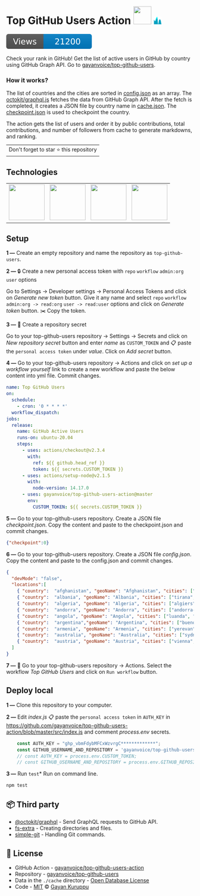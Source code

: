 # Top GitHub Users Action <img src="https://github.githubassets.com/images/modules/site/features/actions-icon-actions.svg" height=48 width=48 /> [<img alt="Image of my-profile-views-counter" src="https://github.com/gayanvoice/my-profile-views-counter/blob/master/graph/373376349/small/week.png" height="20">](https://github.com/gayanvoice/my-profile-views-counter/blob/master/readme/373376349/week.md)
[![Image of my-profile-views-counter](https://github.com/gayanvoice/my-profile-views-counter/blob/master/svg/373376349/badge.svg)](https://github.com/gayanvoice/my-profile-views-counter/blob/master/readme/373376349/week.md)

Check your rank in GitHub! Get the list of active users in GitHub by country using GitHub Graph API. Go to [gayanvoice/top-github-users](https://github.com/gayanvoice/top-github-users).

### How it works?
The list of countries and the cities are sorted in [config.json](https://github.com/gayanvoice/top-github-users/blob/main/config.json) as an array. The [octokit/graphql.js](https://www.npmjs.com/package/@octokit/graphql) fetches the data from GitHub Graph API. After the fetch is completed, it creates a JSON file by country name in [cache.json](https://github.com/gayanvoice/top-github-users/tree/main/cache). The [checkpoint.json](https://github.com/gayanvoice/top-github-users/blob/main/checkpoint.json) is used to checkpoint the country.

The action gets the list of users and order it by public contributions, total contributions, and number of followers from cache to generate markdowns, and ranking.

<table>
	<tr>
		<td>
			Don't forget to star ⭐ this repository
		</td>
	</tr>
</table>

## Technologies

<table>
	<tr>
		<td>
			<a href="https://www.w3schools.com/js/">
				<img src="https://upload.wikimedia.org/wikipedia/commons/9/99/Unofficial_JavaScript_logo_2.svg" height=96 width=96 />
			</a>
		</td>
		<td>
			<a href="https://github.com/features/actions">
				<img src="https://github.githubassets.com/images/modules/site/features/actions-icon-actions.svg" height=96 width=96 />
			</a>
		</td>
		<td>
			<a href="https://nodejs.org/en/">
				<img src="https://nodejs.org/static/images/logos/nodejs-new-pantone-white.svg" height=96 width=96 />
			</a>
		</td>
		<td>
			<a href="https://docs.github.com/en/graphql">
				<img src="https://upload.wikimedia.org/wikipedia/commons/1/17/GraphQL_Logo.svg" height=96 width=96 />
			</a>
		</td>
	</tr>
</table>

## Setup

**1 —** Create an empty repository and name the repository as `top-github-users`.

**2 —** 🔒 Create a new personal access token with `repo` `workflow` `admin:org` `user` options

Go to Settings -> Developer settings -> Personal Access Tokens and click on *Generate new token* button. Give it any name and select `repo` `workflow` `admin:org -> read:org` `user -> read:user` options and click on *Generate token* button. ✂️ Copy the token.

**3 —** 🔑 Create a repository secret

Go to your top-github-users repository -> Settings -> Secrets and click on *New repository secret* button and enter *name* as `CUSTOM_TOKEN` and 📋 paste the `personal access token` under *value*. Click on *Add secret* button.

**4 —** Go to your top-github-users repository -> Actions and click on *set up a workflow yourself* link to create a new workflow and paste the below content into yml file. Commit changes.

```yml
name: Top GitHub Users
on:
  schedule:
    - cron: '0 * * * *'
  workflow_dispatch:
jobs:
  release:
    name: GitHub Active Users
    runs-on: ubuntu-20.04
    steps:
      - uses: actions/checkout@v2.3.4
        with:
          ref: ${{ github.head_ref }}
          token: ${{ secrets.CUSTOM_TOKEN }}
      - uses: actions/setup-node@v2.1.5
        with:
          node-version: 14.17.0
      - uses: gayanvoice/top-github-users-action@master
        env:
          CUSTOM_TOKEN: ${{ secrets.CUSTOM_TOKEN }}

```
**5 —** Go to your top-github-users repository. Create a JSON file *checkpoint.json*. Copy the content and paste to the checkpoint.json and commit changes.

```json
{"checkpoint":0}
```
**6 —** Go to your top-github-users repository. Create a JSON file *config.json*. Copy the content and paste to the config.json and commit changes.

```json
{
  "devMode": "false",
  "locations":[
    { "country":  "afghanistan", "geoName": "Afghanistan", "cities": ["kabul", "kandahar", "herat", "Kunduz", "lashkargah", "ghazni", "khost", "zaranj"], "imageUrl": "https://upload.wikimedia.org/wikipedia/commons/9/9a/Flag_of_Afghanistan.svg" },
    { "country":  "albania", "geoName": "Albania", "cities": ["tirana", "durrës", "vlorë", "elbasan", "shkodër", "kamëz", "fier", "korçë"], "imageUrl": "https://upload.wikimedia.org/wikipedia/commons/3/36/Flag_of_Albania.svg" },
    { "country":  "algeria", "geoName": "Algeria", "cities": ["algiers", "oran", "constantine", "batna", "djelfa", "sétif", "annaba", "sidibelabbès", "biskra", "tiaret"], "imageUrl": "https://upload.wikimedia.org/wikipedia/commons/7/77/Flag_of_Algeria.svg" },
    { "country":  "andorra", "geoName": "Andorra", "cities": ["andorra-la-vella", "santa-coloma", "la-margineda", "engolasters"], "imageUrl": "https://upload.wikimedia.org/wikipedia/commons/1/19/Flag_of_Andorra.svg" },
    { "country":  "angola", "geoName": "Angola", "cities": ["luanda", "cabinda ", "huambo", "lubango ", "kuito", "malanje ", "lobito", "benguela"], "imageUrl": "https://upload.wikimedia.org/wikipedia/commons/9/9d/Flag_of_Angola.svg" },
    { "country":  "argentina","geoName": "Argentina", "cities": ["buenos-aires", "cordoba", "rosario", "la-plata", "tucumán", "mar-del-plata", "salta", "santa-fe"], "imageUrl": "https://upload.wikimedia.org/wikipedia/commons/1/1a/Flag_of_Argentina.svg" },
    { "country":  "armenia", "geoName": "Armenia", "cities": ["yerevan", "gyumri", "vanadzor", "vagharshapat", "abovyan "], "imageUrl": "https://upload.wikimedia.org/wikipedia/commons/2/2f/Flag_of_Armenia.svg" },
    { "country":  "australia", "geoName": "Australia", "cities": ["sydney", "melbourne", "perth", "adelaide", "brisbane", "canberra", "hobart", "gold-coast", "darwin"], "imageUrl": "https://upload.wikimedia.org/wikipedia/commons/8/88/Flag_of_Australia_%28converted%29.svg" },
    { "country":  "austria", "geoName": "Austria", "cities": ["vienna", "salzburg", "innsbruck", "linz", "graz", "klagenfurt", "bregenz", "villach"], "imageUrl": "https://upload.wikimedia.org/wikipedia/commons/4/41/Flag_of_Austria.svg" }
  ]
}
```
**7 —** 📄 Go to your top-github-users repository -> Actions. Select the workflow *Top GitHub Users* and click on `Run workflow` button.

## Deploy local
**1 —** Clone this repository to your computer.

**2 —** Edit *index.js*
📋 paste the `personal access token` in `AUTH_KEY` in https://github.com/gayanvoice/top-github-users-action/blob/master/src/index.js and comment *process.env* secrets.
```javascript
    const AUTH_KEY = "ghp_vbmFdybMFCxWzvrgC*************";
    const GITHUB_USERNAME_AND_REPOSITORY = 'gayanvoice/top-github-users';
    // const AUTH_KEY = process.env.CUSTOM_TOKEN;
    // const GITHUB_USERNAME_AND_REPOSITORY = process.env.GITHUB_REPOSITORY;
```
**3 —** Run `test`*
Run on command line.
```shell
npm test
```
## 📦 Third party
- [@octokit/graphql](https://www.npmjs.com/package/@octokit/graphql) - Send GraphQL requests to GitHub API.
- [fs-extra](https://www.npmjs.com/package/fs-extra) - Creating directories and files.
- [simple-git](https://www.npmjs.com/package/simple-git) - Handling Git commands.
## 📄 License
- GitHub Action - [gayanvoice/top-github-users-action](https://github.com/gayanvoice/top-github-users-action)
- Repository - [gayanvoice/top-github-users](https://github.com/gayanvoice/top-github-users)
- Data in the `./cache` directory - [Open Database License](https://opendatacommons.org/licenses/odbl/1-0/)
- Code - [MIT](./LICENSE) © [Gayan Kuruppu](https://github.com/gayanvoice)
